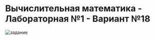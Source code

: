 # Вычислительная математика - Лабораторная №1 - Вариант №18
![задание](https://user-images.githubusercontent.com/90867530/159910072-d1c9b0ae-f736-4d9a-a844-88ef46d5619a.png)
